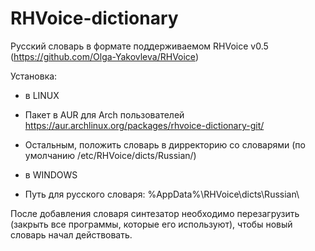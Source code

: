 RHVoice-dictionary
==================

Русский словарь в формате поддерживаемом RHVoice v0.5 (https://github.com/Olga-Yakovleva/RHVoice)

Установка:
- в LINUX
 - Пакет в AUR для Arch пользователей https://aur.archlinux.org/packages/rhvoice-dictionary-git/
 - Остальным, положить словарь в дирректорию со словарями (по умолчанию /etc/RHVoice/dicts/Russian/)

- в WINDOWS
 - Путь для русского словаря: %AppData%\RHVoice\dicts\Russian\

После добавления словаря синтезатор необходимо перезагрузить (закрыть все программы, которые его используют), чтобы новый словарь начал действовать.
